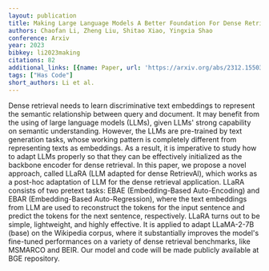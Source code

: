 ```yaml
---
layout: publication
title: Making Large Language Models A Better Foundation For Dense Retrieval
authors: Chaofan Li, Zheng Liu, Shitao Xiao, Yingxia Shao
conference: Arxiv
year: 2023
bibkey: li2023making
citations: 82
additional_links: [{name: Paper, url: 'https://arxiv.org/abs/2312.15503'}]
tags: ["Has Code"]
short_authors: Li et al.
---
```

Dense retrieval needs to learn discriminative text embeddings to represent
the semantic relationship between query and document. It may benefit from the
using of large language models (LLMs), given LLMs' strong capability on
semantic understanding. However, the LLMs are pre-trained by text generation
tasks, whose working pattern is completely different from representing texts as
embeddings. As a result, it is imperative to study how to adapt LLMs properly
so that they can be effectively initialized as the backbone encoder for dense
retrieval.
  In this paper, we propose a novel approach, called LLaRA (LLM adapted for
dense RetrievAl), which works as a post-hoc adaptation of LLM for the dense
retrieval application. LLaRA consists of two pretext tasks: EBAE
(Embedding-Based Auto-Encoding) and EBAR (Embedding-Based Auto-Regression),
where the text embeddings from LLM are used to reconstruct the tokens for the
input sentence and predict the tokens for the next sentence, respectively.
LLaRA turns out to be simple, lightweight, and highly effective. It is applied
to adapt LLaMA-2-7B (base) on the Wikipedia corpus, where it substantially
improves the model's fine-tuned performances on a variety of dense retrieval
benchmarks, like MSMARCO and BEIR. Our model and code will be made publicly
available at BGE repository.